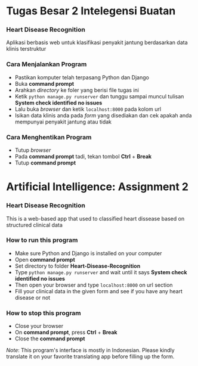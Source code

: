 # Tugas Besar 2 Intelegensi Buatan
### Heart Disease Recognition

Aplikasi berbasis web untuk klasifikasi penyakit jantung berdasarkan data klinis terstruktur

### Cara Menjalankan Program
- Pastikan komputer telah terpasang Python dan Django
- Buka **command prompt**
- Arahkan _directory_ ke foler yang berisi file tugas ini
- Ketik `python manage.py runserver` dan tunggu sampai muncul tulisan **System check identified no issues**
- Lalu buka _browser_ dan ketik `localhost:8000` pada kolom url
- Isikan data klinis anda pada _form_ yang disediakan dan cek apakah anda mempunyai penyakit jantung atau tidak

### Cara Menghentikan Program
- Tutup _browser_
- Pada **command prompt** tadi, tekan tombol **Ctrl** + **Break**
- Tutup **command prompt**


# Artificial Intelligence: Assignment 2
### Heart Disease Recognition

This is a web-based app that used to classified heart dissease based on structured clinical data

### How to run this program
- Make sure Python and Django is installed on your computer
- Open **command prompt**
- Set directory to folder **Heart-Disease-Recognition**
- Type `python manage.py runserver` and wait until it says **System check identified no issues**
- Then open your browser and type `localhost:8000` on url section
- Fill your clinical data in the given form and see if you have any heart disease or not

### How to stop this program
- Close your browser
- On **command prompt**, press **Ctrl** + **Break**
- Close the **command prompt**

_Note_: This program's interface is mostly in Indonesian. Please kindly translate it on your favorite translating app before filling up the form.
